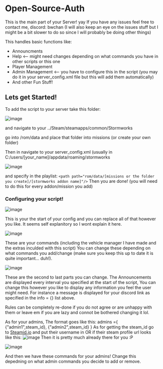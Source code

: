 # Open-Source-Auth

This is the main part of your Server! yay
If you have any issues feel free to contact me, discord: bwchan (I will also keep an eye on the issues stuff but I might be a bit slower to do so since I will probably be doing other things)

This handles basic functions like:
- Announcments
- Help <-- might need changes depending on what commands you have in other scripts or this one
- Player Management
- Admin Management <-- you have to configure this in the script (you may do it in your server_config.xml file but this will add them automatically)
- And other Fun Stuff!

## Lets get Started!

To add the script to your server take this folder:

![image](https://github.com/user-attachments/assets/c4f707c2-61f9-4d92-8b05-bc294dc0359c)

and navigate to your ../Steam/steamapps/common/Stormworks

go into /rom/data and place that folder into missions (or create your own folder)

Then in navigate to your server_config.xml (usually in C:/users/[your_name]/appdata/roaming/stormworks

![image](https://github.com/user-attachments/assets/4a31c2e5-bffc-4b07-92b5-11330e35728f)

and specify in the playlist: `<path path="rom/data/[missions or the folder you create]/[stormworks addon name]"/>`
Then you are done! (you will need to do this for every addon/mission you add)

### Configuring your script!
![image](https://github.com/user-attachments/assets/a27edfd1-5c99-4ae9-9ae7-1f7f43b3209b)

This is your the start of your config and you can replace all of that however you like.
It seems self explanitory so I wont explain it here.

![image](https://github.com/user-attachments/assets/7b74f4fc-a0af-4ce8-be8f-0a8e8d0ccc8c)

These are your commands (including the vehicle manager I have made and the extras inculded with this script)
You can change these depending on what commands you add/change (make sure you keep this up to date it is quite important... duh!).

![image](https://github.com/user-attachments/assets/64995e1d-cea9-4cf0-af9e-72c84d09c122)

These are the second to last parts you can change.
The Announcements are displayed every interval you specified at the start of the script, You can change this however you like to display any information you feel the user might need.
For instance a message is displayed for your discord link as specified in the info = {} list above.

Rules can be completely re-done if you do not agree or are unhappy with them or leave em if you are lazy and connot be bothered changing it lol.

As for your admins,
The format goes like this:
admins ={
  {"admin1",steam_id},
  {"admin2",steam_id}
}
As for getting the steam_id go to [Steamid.io](https://steamid.io) and put their username in OR
if their steam profile url looks like this: ![image](https://github.com/user-attachments/assets/6af2e3d4-236e-44d0-9b00-82c31e7c104d)
Then it is pretty much already there for you :P

![image](https://github.com/user-attachments/assets/ffb21fa9-1c03-427a-8d84-8be4627199e2)

And then we have these commands for your admins!
Change this depedning on what admin commands you decide to add or remove.
